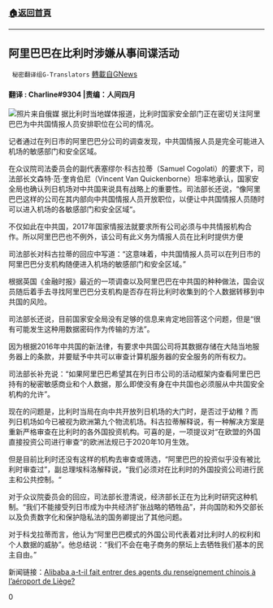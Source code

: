 ###  [:house:返回首頁](https://github.com/ourhimalayas/txt)
---

## 阿里巴巴在比利时涉嫌从事间谍活动
` 秘密翻译组G-Translators` [轉載自GNews](https://gnews.org/zh-hans/1251888/)

#### 翻译 : Charline#9304 |责编：人间四月
![]()![](https://gnews-media-offload.s3.amazonaws.com/wp-content/uploads/2021/05/17173313/Capture-21.jpg)照片来自俄媒
据比利时当地媒体报道，比利时国家安全部门正在密切关注阿里巴巴为中共国情报人员安排职位在公司的情况。

记者通过在列日市的阿里巴巴分公司的调查发现，中共国情报人员是完全可能进入机场的敏感部门和安全区域。

在众议院司法委员会的副代表塞缪尔·科古拉蒂（Samuel Cogolati）的要求下，司法部长文森特·范·奎肯伯尼（Vincent Van Quickenborne）坦率地承认，国家安全局也确认列日机场对中共国来说具有战略上的重要性。司法部长还说，“像阿里巴巴这样的公司在其内部向中共国情报人员开放职位，以便让中共国情报人员随时可以进入机场的各敏感部门和安全区域“。

不仅如此在中共国，2017年国家情报法就要求所有公司必须与中共情报机构合作。所以阿里巴巴也不例外，该公司有此义务为情报人员在比利时提供方便

司法部长对科古拉蒂的回应中写道：“这意味着，中共国情报人员可以在列日市的阿里巴巴分支机构随便进入机场的敏感部门和安全区域。”

根据英国《金融时报》最近的一项调查以及阿里巴巴在中共国的种种做法，国会议员随后着手去寻找阿里巴巴分支机构是否存在将比利时收集到的个人数据转移到中共国的风险。

司法部长还说，目前国家安全局没有足够的信息来肯定地回答这个问题，但是“很有可能发生这种用数据密码作为传输的方法”。

因为根据2016年中共国的新法律，有要求中共国公司将其数据存储在大陆当地服务器上的条款，并要赋予中共可以审查计算机服务器的安全服务的所有权力。

司法部长补充说：“如果阿里巴巴希望其在列日市公司的活动框架内查看阿里巴巴持有的秘密敏感商业和个人数据，那么即使没有身在中共国也必须服从中共国安全机构的允许”。

现在的问题是，比利时当局在向中共开放列日机场的大门时，是否过于幼稚 ? 而列日机场如今已被视为欧洲第九个物流机场。科古拉蒂解释说，有一种解决方案是重新严格审查在比利时的各外国投资机构。可喜的是，一项提议对“在欧盟的外国直接投资公司进行审查“的欧洲法规已于2020年10月生效。

但是目前比利时还没有这样的机构去审查或筛选，“阿里巴巴的投资似乎没有被比利时审查过”，副总理埃科洛解释说，“我们必须对在比利时的外国投资公司进行民主和公共控制。“

对于众议院委员会的回应，司法部长澄清说，经济部长正在为比利时研究这种机制。“我们不能接受列日市成为中共经济扩张战略的牺牲品”，并向国防和外交部长以及负责数字化和保护隐私法的国务卿提出了其他问题。

对于科戈拉蒂而言，他认为“阿里巴巴模式的外国公司代表着对比利时人的权利和个人数据的威胁”。他总结说：“我们不会在电子商务的祭坛上去牺牲我们基本的民主自由。”



新闻链接：[Alibaba a-t-il fait entrer des agents du renseignement chinois à l’aéroport de Liège?](https://www.lecho.be/economie-politique/belgique/general/alibaba-a-il-fait-entrer-des-agents-du-renseignement-chinois-a-l-aeroprt)





0
